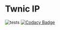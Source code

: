 # Twnic IP

![tests](https://github.com/MilesChou/twnicip/workflows/tests/badge.svg)
[![Codacy Badge](https://app.codacy.com/project/badge/Grade/4f82ecb7dd12478cba9b51c8bb26d74e)](https://www.codacy.com/gh/MilesChou/twnicip/dashboard)
